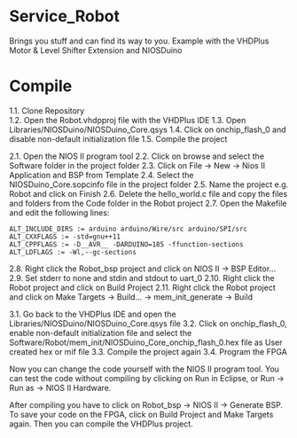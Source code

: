 # Service_Robot
Brings you stuff and can find its way to you. Example with the VHDPlus Motor &amp; Level Shifter Extension and NIOSDuino

# Compile
1.1. Clone Repository<br>
1.2. Open the Robot.vhdpproj file with the VHDPlus IDE
1.3. Open Libraries/NIOSDuino/NIOSDuino_Core.qsys
1.4. Click on onchip_flash_0 and disable non-default initialization file
1.5. Compile the project

2.1. Open the NIOS II program tool
2.2. Click on browse and select the Software folder in the project folder
2.3. Click on File -> New -> Nios II Application and BSP from Template
2.4. Select the NIOSDuino_Core.sopcinfo file in the project folder
2.5. Name the project e.g. Robot and click on Finish
2.6. Delete the hello_world.c file and copy the files and folders from the Code folder in the Robot project
2.7. Open the Makefile and edit the following lines:

    ALT_INCLUDE_DIRS := arduino arduino/Wire/src arduino/SPI/src
    ALT_CXXFLAGS := -std=gnu++11
    ALT_CPPFLAGS := -D__AVR__ -DARDUINO=185 -ffunction-sections
    ALT_LDFLAGS := -Wl,--gc-sections
2.8. Right click the Robot_bsp project and click on NIOS II -> BSP Editor...
2.9. Set stderr to none and stdin and stdout to uart_0
2.10. Right click the Robot project and click on Build Project
2.11. Right click the Robot project and click on Make Targets -> Build... -> mem_init_generate -> Build

3.1. Go back to the VHDPlus IDE and open the Libraries/NIOSDuino/NIOSDuino_Core.qsys file
3.2. Click on onchip_flash_0, enable non-default initialization file and select the Software/Robot/mem_init/NIOSDuino_Core_onchip_flash_0.hex file as User created hex or mif file
3.3. Compile the project again
3.4. Program the FPGA

Now you can change the code yourself with the NIOS II program tool. You can test the code without compiling by clicking on Run in Eclipse, or Run -> Run as -> NIOS II Hardware.

After compiling you have to click on Robot_bsp -> NIOS II -> Generate BSP. 
To save your code on the FPGA, click on Build Project and Make Targets again. Then you can compile the VHDPlus project.

